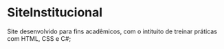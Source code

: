 # SiteInstitucional
Site desenvolvido para fins acadêmicos, com o intituito de treinar práticas com HTML, CSS e C#;
